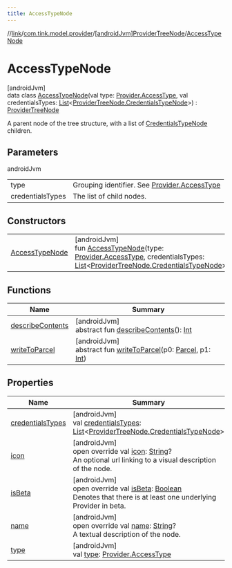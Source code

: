 ```yaml
---
title: AccessTypeNode
---
```

//[link](../../../../index.html)/[com.tink.model.provider](../../index.html)/[[androidJvm]ProviderTreeNode](../index.html)/[AccessTypeNode](index.html)



# AccessTypeNode



[androidJvm]\
data class [AccessTypeNode](index.html)(val type: [Provider.AccessType](../../[android-jvm]-provider/-access-type/index.html), val credentialsTypes: [List](https://kotlinlang.org/api/latest/jvm/stdlib/kotlin.collections/-list/index.html)&lt;[ProviderTreeNode.CredentialsTypeNode](../-credentials-type-node/index.html)&gt;) : [ProviderTreeNode](../index.html)

A parent node of the tree structure, with a list of [CredentialsTypeNode](../-credentials-type-node/index.html) children.



## Parameters


androidJvm

| | |
|---|---|
| type | Grouping identifier. See [Provider.AccessType](../../[android-jvm]-provider/-access-type/index.html) |
| credentialsTypes | The list of child nodes. |



## Constructors


| | |
|---|---|
| [AccessTypeNode](-access-type-node.html) | [androidJvm]<br>fun [AccessTypeNode](-access-type-node.html)(type: [Provider.AccessType](../../[android-jvm]-provider/-access-type/index.html), credentialsTypes: [List](https://kotlinlang.org/api/latest/jvm/stdlib/kotlin.collections/-list/index.html)&lt;[ProviderTreeNode.CredentialsTypeNode](../-credentials-type-node/index.html)&gt;) |


## Functions


| Name | Summary |
|---|---|
| [describeContents](../../../com.tink.service.provider/[android-jvm]-provider-filter/index.html#-1578325224%2FFunctions%2F-812656150) | [androidJvm]<br>abstract fun [describeContents](../../../com.tink.service.provider/[android-jvm]-provider-filter/index.html#-1578325224%2FFunctions%2F-812656150)(): [Int](https://kotlinlang.org/api/latest/jvm/stdlib/kotlin/-int/index.html) |
| [writeToParcel](../../../com.tink.service.provider/[android-jvm]-provider-filter/index.html#-1754457655%2FFunctions%2F-812656150) | [androidJvm]<br>abstract fun [writeToParcel](../../../com.tink.service.provider/[android-jvm]-provider-filter/index.html#-1754457655%2FFunctions%2F-812656150)(p0: [Parcel](https://developer.android.com/reference/kotlin/android/os/Parcel.html), p1: [Int](https://kotlinlang.org/api/latest/jvm/stdlib/kotlin/-int/index.html)) |


## Properties


| Name | Summary |
|---|---|
| [credentialsTypes](credentials-types.html) | [androidJvm]<br>val [credentialsTypes](credentials-types.html): [List](https://kotlinlang.org/api/latest/jvm/stdlib/kotlin.collections/-list/index.html)&lt;[ProviderTreeNode.CredentialsTypeNode](../-credentials-type-node/index.html)&gt; |
| [icon](icon.html) | [androidJvm]<br>open override val [icon](icon.html): [String](https://kotlinlang.org/api/latest/jvm/stdlib/kotlin/-string/index.html)?<br>An optional url linking to a visual description of the node. |
| [isBeta](is-beta.html) | [androidJvm]<br>open override val [isBeta](is-beta.html): [Boolean](https://kotlinlang.org/api/latest/jvm/stdlib/kotlin/-boolean/index.html)<br>Denotes that there is at least one underlying Provider in beta. |
| [name](name.html) | [androidJvm]<br>open override val [name](name.html): [String](https://kotlinlang.org/api/latest/jvm/stdlib/kotlin/-string/index.html)?<br>A textual description of the node. |
| [type](type.html) | [androidJvm]<br>val [type](type.html): [Provider.AccessType](../../[android-jvm]-provider/-access-type/index.html) |

